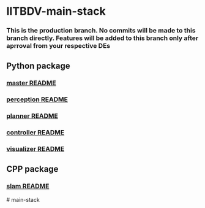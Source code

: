 # IITBDV-main-stack
### This is the production branch. No commits will be made to this branch directly. Features will be added to this branch only after aprroval from your respective DEs

## Python package
### [master README](/src/master/README.md)
### [perception README](/src/perception/README.md)
### [planner README](/src/planner/README.md)
### [controller README](/src/controller/README.md)
### [visualizer README](/src/visualizer/README.md)

## CPP package
### [slam README](/src/slam/README.md)

#   m a i n - s t a c k  
 